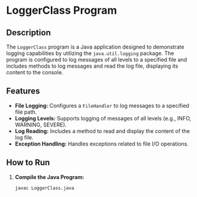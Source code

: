 # LoggerClass Program

## Description
The `LoggerClass` program is a Java application designed to demonstrate logging capabilities by utilizing the `java.util.logging` package. The program is configured to log messages of all levels to a specified file and includes methods to log messages and read the log file, displaying its content to the console.

## Features
- **File Logging:** Configures a `FileHandler` to log messages to a specified file path.
- **Logging Levels:** Supports logging of messages of all levels (e.g., INFO, WARNING, SEVERE).
- **Log Reading:** Includes a method to read and display the content of the log file.
- **Exception Handling:** Handles exceptions related to file I/O operations.

## How to Run
1. **Compile the Java Program:**
   ```sh
   javac LoggerClass.java
